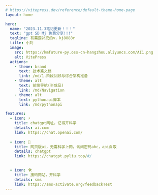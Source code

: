 ```yaml
---
# https://vitepress.dev/reference/default-theme-home-page
layout: home

hero:
  name: "2023.11.3笔记更新！！！"
  text: "gpt SD Mj 免费分享!!!"
  tagline: 有需要补充的v，kj8888r
  title: 小刘
  image:
    src: https://kmfuture-py.oss-cn-hangzhou.aliyuncs.com/AI1.png
    alt: VitePress
  actions:
    - theme: brand
      text: 技术篇文档
      link: /md/1.阶段回顾与综合架构准备
    - theme: alt
      text: 前端导航(半成品)
      link: /md/Navigation
    - theme: alt
      text: pythonapi脚本
      link: /md/pythonapi

features:
  - icon: ⚡️
    title: chatgpt网址，记得开科学
    details: ai.com
    link: https://chat.openai.com/
  
  - icon: 🖖
    title: 网页版ai，无需科学上网，访问密码abc，api自取
    details: chatgpt
    link: https://chatgpt.pyliu.top/#/

  
  - icon: 🛠️
    title: 接码网站，开科学
    details: sms
    link: https://sms-activate.org/feedbackTest
---
```

<!-- 🤳



## Q音(仿抖音)

移动端体验地址：https://snowcyans.gitee.io/qqshortvideo/

🛒

## Q淘

移动端体验地址：https://snowcyans.gitee.io/qamoy/

🎧

## QQ云音乐

PC体验地址：https://snowcyans.gitee.io/cloudmusic/ -->
